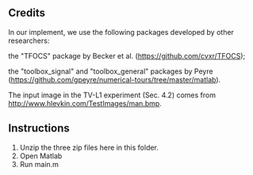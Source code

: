 ## Credits
In our implement, we use the following packages developed by other researchers:

the "TFOCS" package by Becker et al. (https://github.com/cvxr/TFOCS);

the "toolbox_signal" and "toolbox_general" packages by Peyre (https://github.com/gpeyre/numerical-tours/tree/master/matlab).

The input image in the TV-L1 experiment (Sec. 4.2) comes from http://www.hlevkin.com/TestImages/man.bmp.

## Instructions
1. Unzip the three zip files here in this folder. 
2. Open Matlab
3. Run main.m
